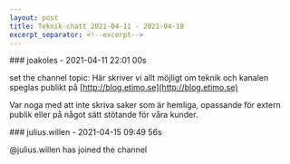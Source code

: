 ```yaml
---
layout: post
title: Teknik-chatt 2021-04-11 - 2021-04-18
excerpt_separator: <!--excerpt-->
---
```

<section class="message" markdown="1">
### joakoles - 2021-04-11 22:01 00s

set the channel topic: Här skriver vi allt möjligt om teknik och kanalen speglas publikt på [http://blog.etimo.se](http://blog.etimo.se)

Var noga med att inte skriva saker som är hemliga, opassande för extern publik eller på något sätt stötande för våra kunder.
</section>
<section class="message" markdown="1">
### julius.willen - 2021-04-15 09:49 56s

@julius.willen has joined the channel

<!--excerpt-->
</section>